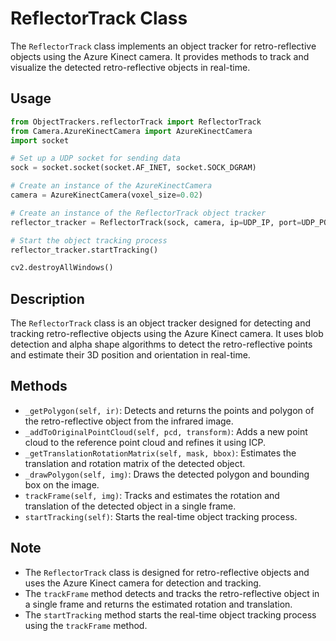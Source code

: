 # ReflectorTrack Class

The `ReflectorTrack` class implements an object tracker for retro-reflective objects using the Azure Kinect camera. It provides methods to track and visualize the detected retro-reflective objects in real-time.

## Usage

```python
from ObjectTrackers.reflectorTrack import ReflectorTrack
from Camera.AzureKinectCamera import AzureKinectCamera
import socket

# Set up a UDP socket for sending data
sock = socket.socket(socket.AF_INET, socket.SOCK_DGRAM)

# Create an instance of the AzureKinectCamera
camera = AzureKinectCamera(voxel_size=0.02)

# Create an instance of the ReflectorTrack object tracker
reflector_tracker = ReflectorTrack(sock, camera, ip=UDP_IP, port=UDP_PORT, voxel_size=VOXEL_SIZE, colour=COLOUR, no_iterations=NO_ITERATIONS)

# Start the object tracking process
reflector_tracker.startTracking()

cv2.destroyAllWindows()
```

## Description

The `ReflectorTrack` class is an object tracker designed for detecting and tracking retro-reflective objects using the Azure Kinect camera. It uses blob detection and alpha shape algorithms to detect the retro-reflective points and estimate their 3D position and orientation in real-time.


## Methods

- `_getPolygon(self, ir)`: Detects and returns the points and polygon of the retro-reflective object from the infrared image.
- `_addToOriginalPointCloud(self, pcd, transform)`: Adds a new point cloud to the reference point cloud and refines it using ICP.
- `_getTranslationRotationMatrix(self, mask, bbox)`: Estimates the translation and rotation matrix of the detected object.
- `_drawPolygon(self, img)`: Draws the detected polygon and bounding box on the image.
- `trackFrame(self, img)`: Tracks and estimates the rotation and translation of the detected object in a single frame.
- `startTracking(self)`: Starts the real-time object tracking process.

## Note

- The `ReflectorTrack` class is designed for retro-reflective objects and uses the Azure Kinect camera for detection and tracking.
- The `trackFrame` method detects and tracks the retro-reflective object in a single frame and returns the estimated rotation and translation.
- The `startTracking` method starts the real-time object tracking process using the `trackFrame` method.
